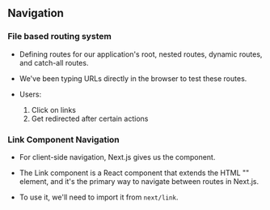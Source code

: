 ## Navigation

### File based routing system

- Defining routes for our application's root, nested routes, dynamic routes, and catch-all routes.

- We've been typing URLs directly in the browser to test these routes.

- Users:
  1) Click on links 
  2) Get redirected after certain actions

### Link Component Navigation

- For client-side navigation, Next.js gives us the <Link> component.

- The Link component is a React component that extends the HTML "<a>" element, and it's the primary way to navigate between routes in Next.js.

- To use it, we'll need to import it from `next/link`.  